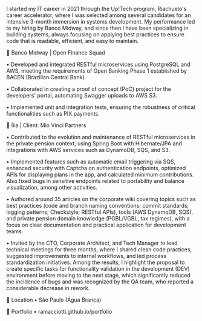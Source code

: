 I started my IT career in 2021 through the Up!Tech program, Riachuelo's career accelerator, where I was selected among several candidates for an intensive 3-month immersion in systems development. My performance led to my hiring by Banco Midway, and since then I have been specializing in building systems, always focusing on applying best practices to ensure code that is readable, efficient, and easy to maintain.

💼 Banco Midway | Open Finance Squad

• Developed and integrated RESTful microservices using PostgreSQL and AWS, meeting the requirements of Open Banking Phase 1 established by BACEN (Brazilian Central Bank).

• Collaborated in creating a proof of concept (PoC) project for the developers' portal, automating Swagger uploads to AWS S3.

• Implemented unit and integration tests, ensuring the robustness of critical functionalities such as PIX payments.

💼 Ília | Client: Mio Vinci Partners

• Contributed to the evolution and maintenance of RESTful microservices in the private pension context, using Spring Boot with Hibernate/JPA and integrations with AWS services such as DynamoDB, SQS, and S3.

• Implemented features such as automatic email triggering via SQS, enhanced security with Captcha on authentication endpoints, optimized APIs for displaying plans in the app, and calculated minimum contributions. Also fixed bugs in sensitive endpoints related to portability and balance visualization, among other activities.

• Authored around 35 articles on the corporate wiki covering topics such as best practices (code and branch naming conventions; commit standards; logging patterns; Checkstyle; RESTful APIs), tools (AWS DynamoDB, SQS), and private pension domain knowledge (PGBL/VGBL, tax regimes), with a focus on clear documentation and practical application for development teams.

• Invited by the CTO, Corporate Architect, and Tech Manager to lead technical meetings for three months, where I shared clean code practices, suggested improvements to internal workflows, and led process standardization initiatives. Among the results, I highlight the proposal to create specific tasks for functionality validation in the development (DEV) environment before moving to the next stage, which significantly reduced the incidence of bugs and was recognized by the QA team, who reported a considerable decrease in rework.

📍 Location
• São Paulo (Água Branca)

📄 Portfolio
• ramacciotti.github.io/portfolio
